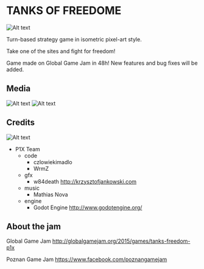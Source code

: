 # TANKS OF FREEDOME

![Alt text](http://i.imgur.com/REAaFBV.png)

Turn-based strategy game in isometric pixel-art style.

Take one of the sites and fight for freedom!

Game made on Global Game Jam in 48h!
New features and bug fixes will be added.


## Media
![Alt text](http://i.imgur.com/krOz6Rs.png)
![Alt text](http://i.imgur.com/RXsiHXN.png)

## Credits

![Alt text](http://i.imgur.com/wZPAs75.jpg)

* P1X Team
  * code
    * czlowiekimadlo
    * WrmZ
  * gfx
    * w84death http://krzysztofjankowski.com
  * music
    * Mathias Nova
  * engine
    * Godot Engine http://www.godotengine.org/

## About the jam
Global Game Jam
http://globalgamejam.org/2015/games/tanks-freedom-p1x

Poznan Game Jam
https://www.facebook.com/poznangamejam
